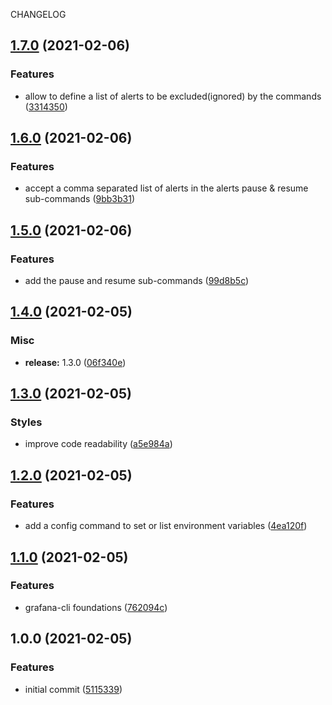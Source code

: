 CHANGELOG
## [1.7.0](https://github.com/orojina/grafana-cli/compare/v1.6.0...v1.7.0) (2021-02-06)


### Features

* allow to define a list of alerts to be excluded(ignored) by the commands ([3314350](https://github.com/orojina/grafana-cli/commit/33143509600b61dfe5eebecceb0986dcbe7799e4))

## [1.6.0](https://github.com/orojina/grafana-cli/compare/v1.5.0...v1.6.0) (2021-02-06)


### Features

* accept a comma separated list of alerts in the alerts pause & resume sub-commands ([9bb3b31](https://github.com/orojina/grafana-cli/commit/9bb3b317f65b0030d7777b21570832e49eb603c9))

## [1.5.0](https://github.com/orojina/grafana-cli/compare/v1.4.0...v1.5.0) (2021-02-06)


### Features

* add the pause and resume sub-commands ([99d8b5c](https://github.com/orojina/grafana-cli/commit/99d8b5cd876b7680851fb743d45709af3f152aa4))

## [1.4.0](https://github.com/orojina/grafana-cli/compare/v1.3.0...v1.4.0) (2021-02-05)


### Misc

* **release:** 1.3.0 ([06f340e](https://github.com/orojina/grafana-cli/commit/06f340eaefa49565ef356d21384b7cd88ba4e73f))

## [1.3.0](https://github.com/orojina/grafana-cli/compare/v1.2.0...v1.3.0) (2021-02-05)


### Styles

* improve code readability ([a5e984a](https://github.com/orojina/grafana-cli/commit/a5e984ab3c5b91312b406292a45fc8e9c31bc95e))

## [1.2.0](https://github.com/orojina/grafana-cli/compare/v1.1.0...v1.2.0) (2021-02-05)


### Features

* add a config command to set or list environment variables ([4ea120f](https://github.com/orojina/grafana-cli/commit/4ea120fc6fac0dbce1dff2e82afdadbc78ff9e62))

## [1.1.0](https://github.com/orojina/grafana-cli/compare/v1.0.0...v1.1.0) (2021-02-05)


### Features

* grafana-cli foundations ([762094c](https://github.com/orojina/grafana-cli/commit/762094ca67f03fae9b340723402d9da8e1c91f44))

## 1.0.0 (2021-02-05)


### Features

* initial commit ([5115339](https://github.com/orojina/grafana-cli/commit/51153396121c19edd90fd3e3988e5228abd34405))
